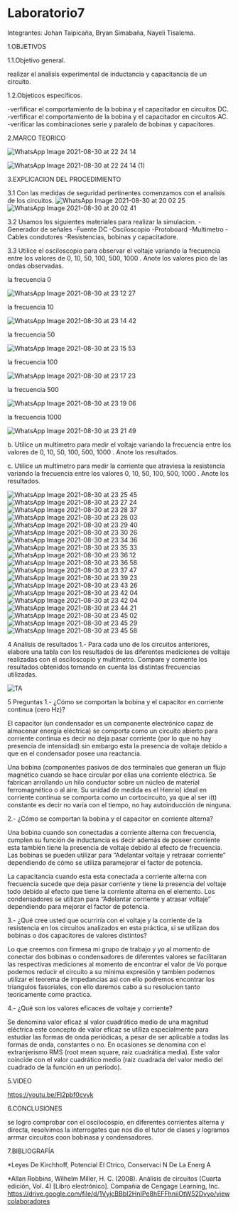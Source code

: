 # Laboratorio7

Integrantes: Johan Taipicaña, Bryan Simabaña, Nayeli Tisalema.

1.OBJETIVOS

1.1.Objetivo general.

realizar el analisis experimental de inductancia y capacitancia de un circuito.

1.2.Objeticos específicos.

-verfificar el comportamiento de la bobina y  el capacitador en circuitos DC.
-verfificar el comportamiento de la bobina y  el capacitador en circuitos AC.
-verificar las combinaciones serie y paralelo de bobinas y capacitores.


2.MARCO TEORICO

![WhatsApp Image 2021-08-30 at 22 24 14](https://user-images.githubusercontent.com/85522189/131442767-8eab37c5-cdf5-49df-967a-8811df263044.jpeg)

![WhatsApp Image 2021-08-30 at 22 24 14 (1)](https://user-images.githubusercontent.com/85522189/131442798-662790b1-ff6c-435d-83ea-8d0020ab7711.jpeg)



3.EXPLICACION DEL PROCEDIMIENTO

3.1 Con las medidas de seguridad pertinentes comenzamos con el analisis de los circuitos.
![WhatsApp Image 2021-08-30 at 20 02 25](https://user-images.githubusercontent.com/81887698/131424975-cc7d3957-5449-44af-9685-5f1b582ca3b3.jpeg)
![WhatsApp Image 2021-08-30 at 20 02 41](https://user-images.githubusercontent.com/81887698/131424979-c7328a4f-5722-4722-ab59-17d29e08dcde.jpeg)

3.2 Usamos los siguientes materiales para realizar la simulacion.
  -Generador de señales
  -Fuente DC
  -Osciloscopio
  -Protoboard
  -Multimetro
  -Cables condutores
  -Resistencias, bobinas y capacitadore.
  
3.3 Utilice el osciloscopio para observar el voltaje variando la frecuencia entre los valores de 0, 10, 50, 100, 500, 1000 . Anote los valores pico de las ondas observadas.

la frecuencia 0

![WhatsApp Image 2021-08-30 at 23 12 27](https://user-images.githubusercontent.com/85522189/131443396-86282d83-4185-42c3-9813-486458493a28.jpeg)

la frecuencia 10

![WhatsApp Image 2021-08-30 at 23 14 42](https://user-images.githubusercontent.com/85522189/131443448-4bef9881-c647-4f6c-910d-f4ce7b765e5e.jpeg)

la frecuencia 50

![WhatsApp Image 2021-08-30 at 23 15 53](https://user-images.githubusercontent.com/85522189/131443487-726f6a9f-fa19-4ef3-8e57-bfbc2363a2fe.jpeg)

la frecuencia 100

![WhatsApp Image 2021-08-30 at 23 17 23](https://user-images.githubusercontent.com/85522189/131443526-3e960501-7e43-4e9f-91d4-d8c9cf66b254.jpeg)

la frecuencia 500

![WhatsApp Image 2021-08-30 at 23 19 06](https://user-images.githubusercontent.com/85522189/131443563-ab8946d1-3a4f-4add-84b4-42af941b0b90.jpeg)

la frecuencia 1000

![WhatsApp Image 2021-08-30 at 23 21 49](https://user-images.githubusercontent.com/85522189/131443605-fa5cee5e-9928-446e-b0f8-c8bb6250c78a.jpeg)

b. Utilice un multímetro para medir el voltaje variando la frecuencia entre los valores de 0, 10, 50, 100, 500, 1000 . Anote los resultados.

c. Utilice un multímetro para medir la corriente que atraviesa la resistencia variando la frecuencia entre los valores 0, 10, 50, 100, 500, 1000 . Anote los resultados.

![WhatsApp Image 2021-08-30 at 23 25 45](https://user-images.githubusercontent.com/85522189/131443894-d06be7dc-7e9d-4b3b-978c-926c82a5763d.jpeg)
![WhatsApp Image 2021-08-30 at 23 27 24](https://user-images.githubusercontent.com/85522189/131444040-0818cd9b-0b02-4619-89e8-613482c9c23b.jpeg)
![WhatsApp Image 2021-08-30 at 23 28 37](https://user-images.githubusercontent.com/85522189/131444182-f199f56e-4506-4a3a-8dab-aac1f5720d83.jpeg)
![WhatsApp Image 2021-08-30 at 23 28 03](https://user-images.githubusercontent.com/85522189/131444213-7595a456-33be-4438-b538-71aab73dd35d.jpeg)
![WhatsApp Image 2021-08-30 at 23 29 40](https://user-images.githubusercontent.com/85522189/131444262-6d194240-3730-4609-8b1d-33e911aa1138.jpeg)
![WhatsApp Image 2021-08-30 at 23 30 26](https://user-images.githubusercontent.com/85522189/131444354-56ae0c04-427d-45fe-bb66-a27e00c761c5.jpeg)
![WhatsApp Image 2021-08-30 at 23 34 36](https://user-images.githubusercontent.com/85522189/131444408-a6428e8f-536f-4486-9b63-17d0c8f63adc.jpeg)
![WhatsApp Image 2021-08-30 at 23 35 33](https://user-images.githubusercontent.com/85522189/131444434-5cb1df70-6e61-42b9-b0f8-4f195f5201b8.jpeg)
![WhatsApp Image 2021-08-30 at 23 36 12](https://user-images.githubusercontent.com/85522189/131444455-61e4d1a6-f507-4eee-9687-2606dd4bd082.jpeg)
![WhatsApp Image 2021-08-30 at 23 36 58](https://user-images.githubusercontent.com/85522189/131444519-74e228b7-5c8b-47a9-bfcb-b3947fd081c4.jpeg)
![WhatsApp Image 2021-08-30 at 23 37 47](https://user-images.githubusercontent.com/85522189/131444543-7d73a5cc-63e8-415b-a33b-fdb543cc1a9d.jpeg)
![WhatsApp Image 2021-08-30 at 23 39 23](https://user-images.githubusercontent.com/85522189/131444559-cf71e2ce-b5fa-43c5-8b0e-927c1c51e6db.jpeg)
![WhatsApp Image 2021-08-30 at 23 43 26](https://user-images.githubusercontent.com/85522189/131444581-b9c440f6-ef15-4106-93b3-7842829a5b3e.jpeg)
![WhatsApp Image 2021-08-30 at 23 42 04](https://user-images.githubusercontent.com/85522189/131444605-f6ffe490-b7fa-43e0-b00c-aaae6356b3e0.jpeg)
![WhatsApp Image 2021-08-30 at 23 42 04](https://user-images.githubusercontent.com/85522189/131444627-145a73cf-5de7-4baa-b61e-54b96915f0b3.jpeg)
![WhatsApp Image 2021-08-30 at 23 44 21](https://user-images.githubusercontent.com/85522189/131444646-2f522c0d-137b-4918-981b-3f356f7f5046.jpeg)
![WhatsApp Image 2021-08-30 at 23 45 02](https://user-images.githubusercontent.com/85522189/131444669-9f08f657-edb3-41f6-b364-4fa24f9552a8.jpeg)
![WhatsApp Image 2021-08-30 at 23 45 29](https://user-images.githubusercontent.com/85522189/131444678-5cea253d-6bb8-4295-8386-aeccaf7a222d.jpeg)
![WhatsApp Image 2021-08-30 at 23 45 58](https://user-images.githubusercontent.com/85522189/131444690-6bb2f62d-8e64-44e1-a1b8-d44c6423e49a.jpeg)

4 Análisis de resultados
1.- Para cada uno de los circuitos anteriores, elabore una tabla con los resultados de las diferentes mediciones de voltaje realizadas con el osciloscopio y multímetro. Compare y
comente los resultados obtenidos tomando en cuenta las distintas frecuencias utilizadas.

![TA](https://user-images.githubusercontent.com/85522189/131442975-b9009d52-a36d-4098-81f4-b7112271426a.PNG)

5 Preguntas
1.- ¿Cómo se comportan la bobina y el capacitor en corriente continua (cero Hz)?

El capacitor (un condensador es un componente electrónico capaz de almacenar energía eléctrica) se comporta como un circuito abierto para corriente continua es decir no deja     pasar corriente (por lo que no hay presencia de intensidad) sin embargo esta la presencia de voltaje debido a que en el condensador posee una reactancia.

Una bobina (componentes pasivos de dos terminales que generan un flujo magnético cuando se hace circular por ellas una corriente eléctrica. Se fabrican arrollando un hilo conductor sobre un núcleo de material ferromagnético o al aire. Su unidad de medida es el Henrio) ideal en corriente continua se comporta como un cortocircuito, ya que al ser i(t) constante es decir no varía con el tiempo, no hay autoinducción de ninguna.

2.- ¿Cómo se comportan la bobina y el capacitor en corriente alterna?

Una bobina cuando son conectadas a corriente alterna con frecuencia, cumplen su función de inductancia es decir además de poseer corriente esta también tiene la presencia de voltaje debido al efecto de frecuencia. Las bobinas se pueden utilizar para “Adelantar voltaje y retrasar corriente” dependiendo de cómo se utiliza paramejorar el factor de potencia.

La capacitancia cuando esta esta conectada a corriente alterna con frecuencia sucede que deja pasar corriente y tiene la presencia del voltaje todo debido al efecto que tiene la corriente alterna en el elemento. Los condensadores se utilizan para “Adelantar corriente y atrasar voltaje” dependiendo para mejorar el factor de potencia.

3.- ¿Qué cree usted que ocurriría con el voltaje  y la corriente de la resistencia en los circuitos analizados en esta práctica, si se utilizan dos bobinas o dos capacitores de valores distintos?

Lo que creemos con firmesa mi grupo de trabajo y yo al momento de conectar dos bobinas o condensadores de diferentes valores se facilitaran las respectivas mediciones al momento de encontrar el valor de Vo porque podemos reducir el circuito a su mínima expresión y tambien podemos utilizar el teorema de impedancias asi con ello podremos encontrar los triangulos fasoriales, con ello daremos cabo a su resolucion tanto teoricamente como practica.

4.- ¿Qué son los valores eficaces de voltaje y corriente?

Se denomina valor eficaz al valor cuadrático medio de una magnitud eléctrica este concepto de valor eficaz se utiliza especialmente para estudiar las formas de onda periódicas, a pesar de ser aplicable a todas las formas de onda, constantes o no. En ocasiones se denomina con el extranjerismo RMS (root mean square, raíz cuadrática media). Este valor coincide con el valor cuadrático medio (raíz cuadrada del valor medio del cuadrado de la función en un período).

5.VIDEO

https://youtu.be/FI2pbf0cvyk

6.CONCLUSIONES

se logro comprobar con el oscilocospio, en diferentes corrientes alterna y directa, resolvimos la interrogates que nos dio el tutor de clases y logramos arrmar circuitos coon bobinasa y condensadores.

7.BIBLIOGRAFÍA

*Leyes De Kirchhoff, Potencial El Ctrico, Conservaci N De La Energ A

*Allan Robbins, Wilhelm Miller, H. C. (2008). Análisis de circuitos (Cuarta edición, Vol. 4) [Libro electrónico]. Compañia de Cengage Learning, Inc. https://drive.google.com/file/d/1VyjcBBbI2HnIPe8hEFFhniiOtW52Dvyo/viewcolaboradores




